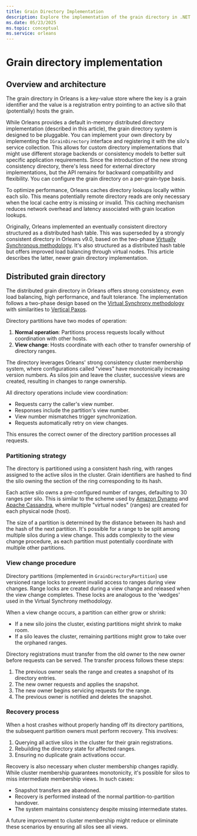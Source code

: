 ```yaml
---
title: Grain Directory Implementation
description: Explore the implementation of the grain directory in .NET Orleans.
ms.date: 05/23/2025
ms.topic: conceptual
ms.service: orleans
---
```


# Grain directory implementation

## Overview and architecture

The grain directory in Orleans is a key-value store where the key is a grain identifier and the value is a registration entry pointing to an active silo that (potentially) hosts the grain.

While Orleans provides a default in-memory distributed directory implementation (described in this article), the grain directory system is designed to be pluggable. You can implement your own directory by implementing the `IGrainDirectory` interface and registering it with the silo's service collection. This allows for custom directory implementations that might use different storage backends or consistency models to better suit specific application requirements. Since the introduction of the new strong consistency directory, there's less need for external directory implementations, but the API remains for backward compatibility and flexibility. You can configure the grain directory on a per-grain-type basis.

To optimize performance, Orleans caches directory lookups locally within each silo. This means potentially remote directory reads are only necessary when the local cache entry is missing or invalid. This caching mechanism reduces network overhead and latency associated with grain location lookups.

Originally, Orleans implemented an eventually consistent directory structured as a distributed hash table. This was superseded by a strongly consistent directory in Orleans v9.0, based on the two-phase [Virtually Synchronous methodology](https://www.microsoft.com/en-us/research/publication/virtually-synchronous-methodology-for-dynamic-service-replication/). It's also structured as a distributed hash table but offers improved load balancing through virtual nodes. This article describes the latter, newer grain directory implementation.

## Distributed grain directory

The distributed grain directory in Orleans offers strong consistency, even load balancing, high performance, and fault tolerance. The implementation follows a two-phase design based on the [Virtual Synchrony methodology](https://www.microsoft.com/en-us/research/publication/virtually-synchronous-methodology-for-dynamic-service-replication/) with similarities to [Vertical Paxos](https://www.microsoft.com/en-us/research/publication/vertical-paxos-and-primary-backup-replication/).

Directory partitions have two modes of operation:

1. **Normal operation**: Partitions process requests locally without coordination with other hosts.
2. **View change**: Hosts coordinate with each other to transfer ownership of directory ranges.

The directory leverages Orleans' strong consistency cluster membership system, where configurations called "views" have monotonically increasing version numbers. As silos join and leave the cluster, successive views are created, resulting in changes to range ownership.

All directory operations include view coordination:

- Requests carry the caller's view number.
- Responses include the partition's view number.
- View number mismatches trigger synchronization.
- Requests automatically retry on view changes.

This ensures the correct owner of the directory partition processes all requests.

### Partitioning strategy

The directory is partitioned using a consistent hash ring, with ranges assigned to the active silos in the cluster. Grain identifiers are hashed to find the silo owning the section of the ring corresponding to its hash.

Each active silo owns a pre-configured number of ranges, defaulting to 30 ranges per silo. This is similar to the scheme used by [Amazon Dynamo](https://www.allthingsdistributed.com/files/amazon-dynamo-sosp2007.pdf) and [Apache Cassandra](https://docs.datastax.com/en/cassandra-oss/3.0/cassandra/architecture/archDataDistributeVnodesUsing.html), where multiple "virtual nodes" (ranges) are created for each physical node (host).

The size of a partition is determined by the distance between its hash and the hash of the next partition. It's possible for a range to be split among multiple silos during a view change. This adds complexity to the view change procedure, as each partition must potentially coordinate with multiple other partitions.

### View change procedure

Directory partitions (implemented in `GrainDirectoryPartition`) use versioned range locks to prevent invalid access to ranges during view changes. Range locks are created during a view change and released when the view change completes. These locks are analogous to the 'wedges' used in the Virtual Synchrony methodology.

When a view change occurs, a partition can either grow or shrink:

- If a new silo joins the cluster, existing partitions might shrink to make room.
- If a silo leaves the cluster, remaining partitions might grow to take over the orphaned ranges.

Directory registrations must transfer from the old owner to the new owner before requests can be served. The transfer process follows these steps:

1. The previous owner seals the range and creates a snapshot of its directory entries.
2. The new owner requests and applies the snapshot.
3. The new owner begins servicing requests for the range.
4. The previous owner is notified and deletes the snapshot.

### Recovery process

When a host crashes without properly handing off its directory partitions, the subsequent partition owners must perform recovery. This involves:

1. Querying all active silos in the cluster for their grain registrations.
2. Rebuilding the directory state for affected ranges.
3. Ensuring no duplicate grain activations occur.

Recovery is also necessary when cluster membership changes rapidly. While cluster membership guarantees monotonicity, it's possible for silos to miss intermediate membership views. In such cases:

- Snapshot transfers are abandoned.
- Recovery is performed instead of the normal partition-to-partition handover.
- The system maintains consistency despite missing intermediate states.

A future improvement to cluster membership might reduce or eliminate these scenarios by ensuring all silos see all views.
